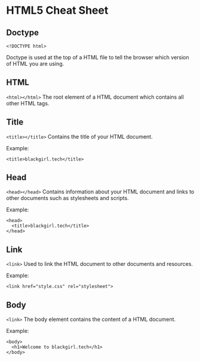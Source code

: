# HTML5 Cheat Sheet

## Doctype
`<!DOCTYPE html>`

Doctype is used at the top of a HTML file to tell the browser which version of HTML you are using.

## HTML
`<html></html>`
The root element of a HTML document which contains all other HTML tags.

## Title
`<title></title>`
Contains the title of your HTML document.

Example:
```
<title>blackgirl.tech</title>
```

## Head
`<head></head>`
Contains information about your HTML document and links to other documents such as stylesheets and scripts.

Example:
```
<head>
  <title>blackgirl.tech</title>
</head>
```

## Link
`<link>`
Used to link the HTML document to other documents and resources.

Example:
```
<link href="style.css" rel="stylesheet">
```

## Body
`<link>`
The body element contains the content of a HTML document.

Example:
```
<body>
  <h1>Welcome to blackgirl.tech</h1>
</body> 
```
